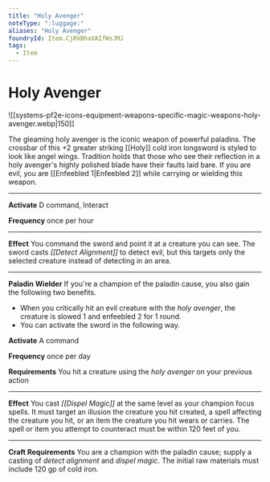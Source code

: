 ```yaml
---
title: "Holy Avenger"
noteType: ":luggage:"
aliases: "Holy Avenger"
foundryId: Item.CjRVBhaVAIfWsJMJ
tags:
  - Item
---
```


# Holy Avenger
![[systems-pf2e-icons-equipment-weapons-specific-magic-weapons-holy-avenger.webp|150]]

The gleaming holy avenger is the iconic weapon of powerful paladins. The crossbar of this +2 greater striking [[Holy]] cold iron longsword is styled to look like angel wings. Tradition holds that those who see their reflection in a holy avenger's highly polished blade have their faults laid bare. If you are evil, you are [[Enfeebled 1|Enfeebled 2]] while carrying or wielding this weapon.

* * *

**Activate** D command, Interact

**Frequency** once per hour

* * *

**Effect** You command the sword and point it at a creature you can see. The sword casts _[[Detect Alignment]]_ to detect evil, but this targets only the selected creature instead of detecting in an area.

* * *

**Paladin Wielder** If you're a champion of the paladin cause, you also gain the following two benefits.

*   When you critically hit an evil creature with the _holy avenger_, the creature is slowed 1 and enfeebled 2 for 1 round.
*   You can activate the sword in the following way.

**Activate** A command

**Frequency** once per day

**Requirements** You hit a creature using the _holy avenger_ on your previous action

* * *

**Effect** You cast _[[Dispel Magic]]_ at the same level as your champion focus spells. It must target an illusion the creature you hit created, a spell affecting the creature you hit, or an item the creature you hit wears or carries. The spell or item you attempt to counteract must be within 120 feet of you.

* * *

**Craft Requirements** You are a champion with the paladin cause; supply a casting of _detect alignment_ and _dispel magic_. The initial raw materials must include 120 gp of cold iron.
